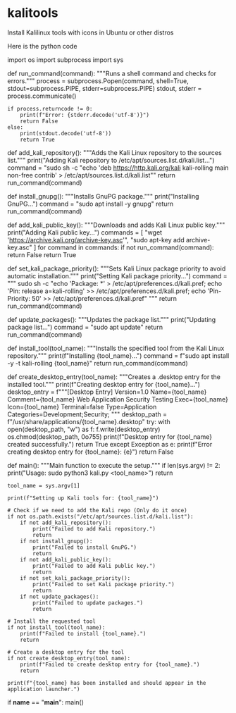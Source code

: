 # kalitools
Install Kalilinux tools with icons in Ubuntu or other distros

Here is the python code

import os
import subprocess
import sys

def run_command(command):
    """Runs a shell command and checks for errors."""
    process = subprocess.Popen(command, shell=True, stdout=subprocess.PIPE, stderr=subprocess.PIPE)
    stdout, stderr = process.communicate()
    
    if process.returncode != 0:
        print(f"Error: {stderr.decode('utf-8')}")
        return False
    else:
        print(stdout.decode('utf-8'))
        return True

def add_kali_repository():
    """Adds the Kali Linux repository to the sources list."""
    print("Adding Kali repository to /etc/apt/sources.list.d/kali.list...")
    command = "sudo sh -c \"echo 'deb https://http.kali.org/kali kali-rolling main non-free contrib' > /etc/apt/sources.list.d/kali.list\""
    return run_command(command)

def install_gnupg():
    """Installs GnuPG package."""
    print("Installing GnuPG...")
    command = "sudo apt install -y gnupg"
    return run_command(command)

def add_kali_public_key():
    """Downloads and adds Kali Linux public key."""
    print("Adding Kali public key...")
    commands = [
        "wget 'https://archive.kali.org/archive-key.asc'",
        "sudo apt-key add archive-key.asc"
    ]
    for command in commands:
        if not run_command(command):
            return False
    return True

def set_kali_package_priority():
    """Sets Kali Linux package priority to avoid automatic installation."""
    print("Setting Kali package priority...")
    command = """
    sudo sh -c "echo 'Package: *' > /etc/apt/preferences.d/kali.pref;
    echo 'Pin: release a=kali-rolling' >> /etc/apt/preferences.d/kali.pref;
    echo 'Pin-Priority: 50' >> /etc/apt/preferences.d/kali.pref"
    """
    return run_command(command)

def update_packages():
    """Updates the package list."""
    print("Updating package list...")
    command = "sudo apt update"
    return run_command(command)

def install_tool(tool_name):
    """Installs the specified tool from the Kali Linux repository."""
    print(f"Installing {tool_name}...")
    command = f"sudo apt install -y -t kali-rolling {tool_name}"
    return run_command(command)

def create_desktop_entry(tool_name):
    """Creates a .desktop entry for the installed tool."""
    print(f"Creating desktop entry for {tool_name}...")
    desktop_entry = f"""[Desktop Entry]
Version=1.0
Name={tool_name}
Comment={tool_name} Web Application Security Testing
Exec={tool_name}
Icon={tool_name}
Terminal=false
Type=Application
Categories=Development;Security;
"""
    desktop_path = f"/usr/share/applications/{tool_name}.desktop"
    try:
        with open(desktop_path, "w") as f:
            f.write(desktop_entry)
        os.chmod(desktop_path, 0o755)
        print(f"Desktop entry for {tool_name} created successfully.")
        return True
    except Exception as e:
        print(f"Error creating desktop entry for {tool_name}: {e}")
        return False

def main():
    """Main function to execute the setup."""
    if len(sys.argv) != 2:
        print("Usage: sudo python3 kali.py <tool_name>")
        return

    tool_name = sys.argv[1]

    print(f"Setting up Kali tools for: {tool_name}")
    
    # Check if we need to add the Kali repo (Only do it once)
    if not os.path.exists("/etc/apt/sources.list.d/kali.list"):
        if not add_kali_repository():
            print("Failed to add Kali repository.")
            return
        if not install_gnupg():
            print("Failed to install GnuPG.")
            return
        if not add_kali_public_key():
            print("Failed to add Kali public key.")
            return
        if not set_kali_package_priority():
            print("Failed to set Kali package priority.")
            return
        if not update_packages():
            print("Failed to update packages.")
            return

    # Install the requested tool
    if not install_tool(tool_name):
        print(f"Failed to install {tool_name}.")
        return
    
    # Create a desktop entry for the tool
    if not create_desktop_entry(tool_name):
        print(f"Failed to create desktop entry for {tool_name}.")
        return

    print(f"{tool_name} has been installed and should appear in the application launcher.")

if __name__ == "__main__":
    main()
